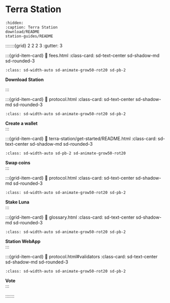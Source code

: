 # Terra Station

```{toctree}
:hidden:
:caption: Terra Station
download/README
station-guides/README
```
:::::::{grid} 2 2 2 3
:gutter: 3

:::{grid-item-card}
:link: fees.html
:class-card: sd-text-center sd-shadow-md sd-rounded-3
```{image} /img/wallets_station.png
:class: sd-width-auto sd-animate-grow50-rot20 sd-pb-2
```
**Download Station**  

:::

:::{grid-item-card}
:link: protocol.html
:class-card: sd-text-center sd-shadow-md sd-rounded-3
```{image} /img/StationWallet.svg
:class: sd-width-auto sd-animate-grow50-rot20 sd-pb-2
```
**Create a wallet**  
:::

:::{grid-item-card}
:link: terra-station/get-started/README.html
:class-card: sd-text-center sd-shadow-md sd-rounded-3
```{image} /img/Swap_ver1.svg
:class: sd-width-auto sd-pb-2 sd-animate-grow50-rot20
```
**Swap coins**  
:::

:::{grid-item-card}
:link: protocol.html
:class-card: sd-text-center sd-shadow-md sd-rounded-3
```{image} /img/staking.svg
:class: sd-width-auto sd-animate-grow50-rot20 sd-pb-2
```
**Stake Luna**  
:::

:::{grid-item-card}
:link: glossary.html
:class-card: sd-text-center sd-shadow-md sd-rounded-3
```{image} /img/Terrad.svg
:class: sd-width-auto sd-animate-grow50-rot20 sd-pb-2
```
**Station WebApp**  
:::

:::{grid-item-card}
:link: protocol.html#validators
:class-card: sd-text-center sd-shadow-md sd-rounded-3
```{image} /img/Governance.svg
:class: sd-width-auto sd-animate-grow50-rot20 sd-pb-2
```
**Vote**  
:::



:::::::

